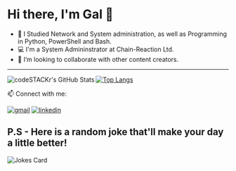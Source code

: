 # Hi there, I'm Gal 👋 

- 📘 I Studied Network and System administration, as well as Programming in Python, PowerShell and Bash.
- 💻 I'm a System Admininstrator at Chain-Reaction Ltd.
- 👯 I’m looking to collaborate with other content creators.

---
<img align="left" alt="codeSTACKr's GitHub Stats" src="https://github-readme-stats.vercel.app/api?username=ThePinkPanther96&show_icons=true&hide_border=false&title_color=ff652f&icon_color=FFE400&bg_color=09131B&text_color=ffffff&border_color=0c1a25" />

[![Top Langs](https://github-readme-stats.vercel.app/api/top-langs/?username=ThePinkPanther96&layout=compact)](https://github.com/ThePinkPanther96/github-readme-stats)


📫 Connect with me: 

[![gmail](https://cdn.icon-icons.com/icons2/272/PNG/96/Gmail_29991.png)][2]
[![linkedin](https://cdn.icon-icons.com/icons2/805/PNG/96/linkedin_icon-icons.com_65929.png)][1]

[1]: https://www.linkedin.com/in/gal-rozman/
[2]: gal8156@gmail.com


## P.S - Here is a random joke that'll make your day a little better!
![Jokes Card](https://readme-jokes.vercel.app/api)

